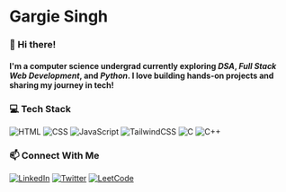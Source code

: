 # Gargie Singh

### 👋 Hi there!

#### I'm a computer science undergrad currently exploring **_DSA_**, **_Full Stack Web Development_**, and **_Python_**. I love building hands-on projects and sharing my journey in tech!


### 💻 Tech Stack
![HTML](https://img.shields.io/badge/-HTML5-orange?logo=html5&logoColor=white)
![CSS](https://img.shields.io/badge/-CSS3-blue?logo=css3&logoColor=white)
![JavaScript](https://img.shields.io/badge/-JavaScript-yellow?logo=javascript&logoColor=black)
![TailwindCSS](https://img.shields.io/badge/TailwindCSS-38B2AC?style=for-the-badge&logo=tailwind-css&logoColor=white)
![C](https://img.shields.io/badge/-C-blue?logo=c&logoColor=white)
![C++](https://img.shields.io/badge/-C++-00599C?logo=c%2B%2B&logoColor=white)



### 📫 Connect With Me
[![LinkedIn](https://img.shields.io/badge/-LinkedIn-blue?logo=linkedin&logoColor=white)](https://www.linkedin.com/in/gargieesingh/)
[![Twitter](https://img.shields.io/badge/-Twitter-1DA1F2?logo=twitter&logoColor=white)](https://twitter.com/gargieesingh)
[![LeetCode](https://img.shields.io/badge/-LeetCode-FFA116?logo=leetcode&logoColor=white)](https://leetcode.com/gargieesingh/)
